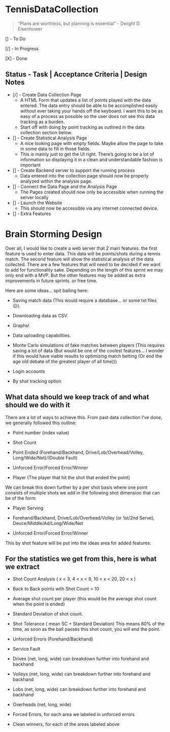 # TennisDataCollection

> “Plans are worthless, but planning is essential“ - Dwight D. Eisenhower

[]  - To Do

[/] - In Progress

[X] - Done


## Status - Task | Acceptance Criteria | Design Notes
- [/] - Create Data Collection Page
    - A HTML Form that updates a list of points played with the data entered. The data entry should be able to be accomplished easily without ever taking your hands off the keyboard. I want this to be as easy of a process as possible so the user does not see this data tracking as a burden.
    - Start off with doing by point tracking as outlined in the data collection section below.
- [] -  Create Statistical Analysis Page
    - A nice looking page with empty fields. Maybe allow the page to take in some data to fill in those fields.
    - This is mainly just to get the UI right. There’s going to be a lot of information so displaying it in a clean and understandable fashion is important
- [] - Create Backend server to support the running process
    - Data entered into the collection page should now be properly analyzed within the analysis page.
- [] - Connect the Data Page and the Analysis Page
    - The Pages created should now only be accessible when running the server locally
- [] - Launch the Website
    - This should now be accessible via any internet connected device.
- [] - Extra Features

# Brain Storming Design
Over all, I would like to create a web server that 2 main features. the first feature is used to enter data. This data will be points/shots during a tennis match. The second feature will show the statistical analysis of the data collected. There are a few features that will need to be decided if we want to add for functionality sake. Depending on the length of this sprint we may only end with a MVP. But the other features may be added as extra improvements in future sprints. or free time.

Here are some ideas… spit balling here:

- Saving match data (This would require a database… or some txt files :wink:).

- Downloading data as CSV.

- Graphs!

- Data uploading capabilities.

- Monte Carlo simulations of fake matches between players (This requires saving a lot of data (But would be one of the coolest features… I wonder if this would have viable results to optimizing match betting (Or end the age old debate of the greatest player of all time)))

- Login accounts

- By shot tracking option

## What data should we keep track of and what should we do with it
There are a lot of ways to achieve this.  From past data collection I’ve done, we generally followed this outline:

- Point number (index value)

- Shot Count

- Point Ended (Forehand/Backhand, Drive/Lob/Overhead/Volley, Long/Wide/Net)/(Double Fault)

- Unforced Error/Forced Error/Winner

- Player (The player that hit the shot that ended the point)

We can break this down further by a per shot basis where one point consists of multiple shots we add in the following shot dimension that can be of the form:

- Player Serving

- Forehand/Backhand, Drive/Lob/Overhead/Volley (or  1st/2nd Serve), Deuce/Middle/Ad/Long/Wide/Net

- Unforced Error/Forced Error/Winner

This by shot feature will be put into the ideas area for added features.

 

## For the statistics we get from this, here is what we extract

- Shot Count Analysis ( x < 3, 4 < x < 9, 10 < x < 20, 20 < x )

- Back to Back points with Shot Count > 10 

- Average shot count per player (this would be the average shot count when the point is ended)

- Standard Deviation of shot count.

- Shot Tolerance ( mean SC + Standard Deviation) This means 80% of the time, as soon as the ball passes this shot count, you will end the point.

- Unforced Errors (Forehand/Backhand)

- Service Fault

- Drives (net, long, wide) can breakdown further into forehand and backhand

- Volleys  (net, long, wide) can breakdown further into forehand and backhand

- Lobs  (net, long, wide) can breakdown further into forehand and backhand

- Overheads  (net, long, wide)

- Forced Errors, for each area we labeled in unforced errors

- Clean winners, for each of the areas labeled above
